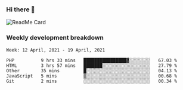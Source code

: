 ### Hi there 👋

<!--
**itzcy/itzcy** is a ✨ _special_ ✨ repository because its `README.md` (this file) appears on your GitHub profile.

Here are some ideas to get you started:

- 🔭 I’m currently working on ...
- 🌱 I’m currently learning ...
- 👯 I’m looking to collaborate on ...
- 🤔 I’m looking for help with ...
- 💬 Ask me about ...
- 📫 How to reach me: ...
- 😄 Pronouns: ...
- ⚡ Fun fact: ...
-->
![ReadMe Card](https://github-readme-stats.vercel.app/api?username=itzcy&show_icons=true&title_color=2d3198&icon_color=797cb8&text_color=24292e&bg_color=f6f8fa)

### Weekly development breakdown
<!--START_SECTION:waka-->
```text
Week: 12 April, 2021 - 19 April, 2021

PHP          9 hrs 33 mins   ████████████████▓░░░░░░░░   67.03 % 
HTML         3 hrs 57 mins   ███████░░░░░░░░░░░░░░░░░░   27.79 % 
Other        35 mins         █░░░░░░░░░░░░░░░░░░░░░░░░   04.13 % 
JavaScript   5 mins          ▒░░░░░░░░░░░░░░░░░░░░░░░░   00.68 % 
Git          2 mins          ░░░░░░░░░░░░░░░░░░░░░░░░░   00.34 % 
```
<!--END_SECTION:waka-->
